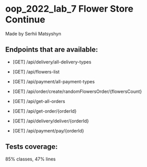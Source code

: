 # oop_2022_lab_7 Flower Store Continue

Made by Serhii Matsyshyn

## Endpoints that are available:
- [GET] /api/delivery/all-delivery-types
- [GET] /api/flowers-list
- [GET] /api/payment/all-payment-types
- [GET] /api/order/create/randomFlowersOrder/{flowersCount}

- [GET] /api/get-all-orders
- [GET] /api/get-order/{orderId}
- [GET] /api/delivery/deliver/{orderId}
- [GET] /api/payment/pay/{orderId}

## Tests coverage:
85% classes, 47% lines